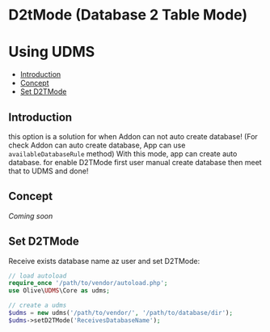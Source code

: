 # D2tMode (Database 2 Table Mode)

# Using UDMS

- [Introduction](#introduction)
- [Concept](#concept)
- [Set D2TMode](#set-d2tmode)

## Introduction

this option is a solution for when Addon can not auto create database! (For check Addon can auto create database, App can use `availableDatabaseRule` method) With this mode, app can create auto database. for enable D2TMode first user manual create database then meet that to UDMS and done!

## Concept

*Coming soon*

## Set D2TMode

Receive exists database name az user and set D2TMode:

``` php
// load autoload
require_once '/path/to/vendor/autoload.php';
use Olive\UDMS\Core as udms;

// create a udms
$udms = new udms('/path/to/vendor/', '/path/to/database/dir');
$udms->setD2TMode('ReceivesDatabaseName');
```
